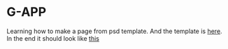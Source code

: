 G-APP
=============
Learning how to make a page from psd template. And the template is [here](https://www.behance.net/gallery/29416047/G-App-Free-Landing-Page-Template).
In the end it should look like [this](http://www.griidtech.com/g-app-template/dark/index.html)